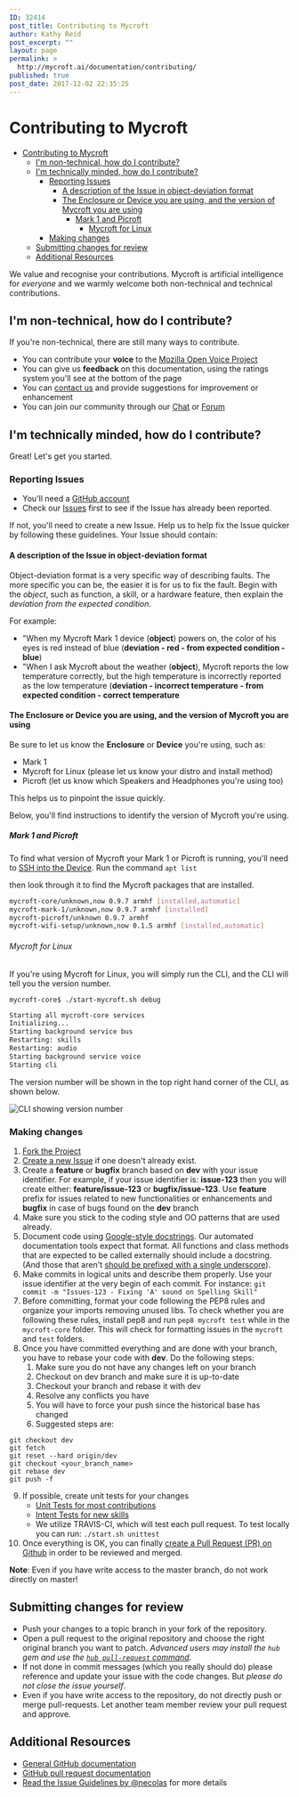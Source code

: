 ```yaml
---
ID: 32414
post_title: Contributing to Mycroft
author: Kathy Reid
post_excerpt: ""
layout: page
permalink: >
  http://mycroft.ai/documentation/contributing/
published: true
post_date: 2017-12-02 22:35:25
---
```

# Contributing to Mycroft

- [Contributing to Mycroft](#contributing-to-mycroft)
  * [I'm non-technical, how do I contribute?](#im-non-technical-how-do-i-contribute)
  * [I'm technically minded, how do I contribute?](#im-technically-minded-how-do-i-contribute)
    + [Reporting Issues](#reporting-issues)
      - [A description of the Issue in object-deviation format](#a-description-of-the-issue-in-object-deviation-format)
      - [The Enclosure or Device you are using, and the version of Mycroft you are using](#the-enclosure-or-device-you-are-using-and-the-version-of-mycroft-you-are-using)
        * [Mark 1 and Picroft](#mark-1-and-picroft)
          + [Mycroft for Linux](#mycroft-for-linux)
    + [Making changes](#making-changes)
  * [Submitting changes for review](#submitting-changes-for-review)
  * [Additional Resources](#additional-resources)

We value and recognise your contributions. Mycroft is artificial intelligence for _everyone_ and we warmly welcome both non-technical and technical contributions.

## I'm non-technical, how do I contribute?

If you're non-technical, there are still many ways to contribute.

* You can contribute your **voice** to the [Mozilla Open Voice Project](https://voice.mozilla.org/)
* You can give us **feedback** on this documentation, using the ratings system you'll see at the bottom of the page
* You can [contact us](https://mycroft.ai/contact) and provide suggestions for improvement or enhancement
* You can join our community through our [Chat](https://chat.mycroft.ai) or [Forum](https://community.mycroft.ai)

## I'm technically minded, how do I contribute?

Great! Let's get you started.

### Reporting Issues

* You'll need a [GitHub account](https://github.com/signup/free)
* Check our [Issues](https://github.com/MycroftAI/mycroft/issues) first to see if the Issue has already been reported.

If not, you'll need to create a new Issue. Help us to help fix the Issue quicker by following these guidelines. Your Issue should contain:

#### A description of the Issue in object-deviation format

Object-deviation format is a very specific way of describing faults. The more specific you can be, the easier it is for us to fix the fault. Begin with the _object_, such as function, a skill, or a hardware feature, then explain the _deviation from the expected condition_.

For example:

* "When my Mycroft Mark 1 device (**object**) powers on, the color of his eyes is red instead of blue (**deviation - red - from expected condition - blue**)
* "When I ask Mycroft about the weather (**object**), Mycroft reports the low temperature correctly, but the high temperature is incorrectly reported as the low temperature (**deviation - incorrect temperature - from expected condition - correct temperature**

#### The Enclosure or Device you are using, and the version of Mycroft you are using

Be sure to let us know the **Enclosure** or **Device** you're using, such as:

* Mark 1
* Mycroft for Linux (please let us know your distro and install method)
* Picroft (let us know which Speakers and Headphones you're using too)

This helps us to pinpoint the issue quickly.

Below, you'll find instructions to identify the version of Mycroft you're using.

##### Mark 1 and Picroft

To find what version of Mycroft your Mark 1 or Picroft is running, you'll need to [SSH into the Device](https://mycroft.ai/documentation/mark-1/#connecting-to-the-mark-1-via-ssh). Run the command
`apt list`

then look through it to find the Mycroft packages that are installed.

```bash
mycroft-core/unknown,now 0.9.7 armhf [installed,automatic]
mycroft-mark-1/unknown,now 0.9.7 armhf [installed]
mycroft-picroft/unknown 0.9.7 armhf
mycroft-wifi-setup/unknown,now 0.1.5 armhf [installed,automatic]
```

###### Mycroft for Linux

If you're using Mycroft for Linux, you will simply run the CLI, and the CLI will tell you the version number.

`mycroft-core$ ./start-mycroft.sh debug`

```bash
Starting all mycroft-core services
Initializing...
Starting background service bus
Restarting: skills
Restarting: audio
Starting background service voice
Starting cli
```
The version number will be shown in the top right hand corner of the CLI, as shown below.

![CLI showing version number](https://mycroft.ai/wp-content/uploads/2017/12/CLI-showing-version-number.png "CLI showing version number")

### Making changes

  1. [Fork the Project](https://help.github.com/articles/fork-a-repo/)
  2. [Create a new Issue](https://help.github.com/articles/creating-an-issue/) if one doesn't already exist.
  3. Create a **feature** or **bugfix** branch based on **dev** with your issue identifier. For example, if your issue identifier is: **issue-123** then you will create either: **feature/issue-123** or **bugfix/issue-123**. Use **feature** prefix for issues related to new functionalities or enhancements and **bugfix** in case of bugs found on the **dev** branch
  4. Make sure you stick to the coding style and OO patterns that are used already.
  5. Document code using [Google-style docstrings](http://sphinxcontrib-napoleon.readthedocs.io/en/latest/example_google.html).  Our automated documentation tools expect that format.  All functions and class methods that are expected to be called externally should include a docstring.  (And those that aren't [should be prefixed with a single underscore](https://docs.python.org/2/tutorial/classes.html#private-variables-and-class-local-references)).
  6. Make commits in logical units and describe them properly. Use your issue identifier at the very begin of each commit. For instance:
`git commit -m "Issues-123 - Fixing 'A' sound on Spelling Skill"`
  7. Before committing, format your code following the PEP8 rules and organize your imports removing unused libs. To check whether you are following these rules, install pep8 and run `pep8 mycroft test` while in the `mycroft-core` folder. This will check for formatting issues in the `mycroft` and `test` folders.
  8. Once you have committed everything and are done with your branch, you have to rebase your code with **dev**. Do the following steps:
      1. Make sure you do not have any changes left on your branch
      2. Checkout on dev branch and make sure it is up-to-date
      3. Checkout your branch and rebase it with dev
      4. Resolve any conflicts you have
      5. You will have to force your push since the historical base has changed
      6. Suggested steps are:
 ```
git checkout dev
git fetch
git reset --hard origin/dev
git checkout <your_branch_name>
git rebase dev
git push -f
```
  9. If possible, create unit tests for your changes
     * [Unit Tests for most contributions](https://github.com/MycroftAI/mycroft-core/tree/dev/test)
     * [Intent Tests for new skills](https://docs.mycroft.ai/development/creating-a-skill#testing-your-skill)
     * We utilize TRAVIS-CI, which will test each pull request. To test locally you can run: `./start.sh unittest`
  10. Once everything is OK, you can finally [create a Pull Request (PR) on Github](https://help.github.com/articles/using-pull-requests/) in order to be reviewed and merged.

**Note**: Even if you have write access to the master branch, do not work directly on master!

## Submitting changes for review

* Push your changes to a topic branch in your fork of the repository.
* Open a pull request to the original repository and choose the right original branch you want to patch.
	_Advanced users may install the `hub` gem and use the [`hub pull-request` command](https://github.com/defunkt/hub#git-pull-request)._
* If not done in commit messages (which you really should do) please reference and update your issue with the code changes. But _please do not close the issue yourself_.
* Even if you have write access to the repository, do not directly push or merge pull-requests. Let another team member review your pull request and approve.

## Additional Resources

* [General GitHub documentation](http://help.github.com/)
* [GitHub pull request documentation](https://help.github.com/articles/about-pull-requests/)
* [Read the Issue Guidelines by @necolas](https://github.com/necolas/issue-guidelines/blob/master/CONTRIBUTING.md) for more details
